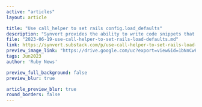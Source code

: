 ```yaml
---
active: "articles"
layout: article

title: "Use call_helper to set rails config.load_defaults"
description: "Synvert provides the ability to write code snippets that can automatically rewrite your source code. This video demonstrates how to use call_helper to set rails config.load_defaults"
file: "2023-06-19-use-call-helper-to-set-rails-load-defaults.md"
link: https://synvert.substack.com/p/use-call-helper-to-set-rails-load-defaults
preview_image_link: "https://drive.google.com/uc?export=view&id=1bNnCwPRw9CqwKUfqU_f3FXKwjn30a-sL"
tags: Jun2023
author: 'Ruby News'

preview_full_background: false
preview_blur: true

article_preview_blur: true
round_borders: false
---
```

